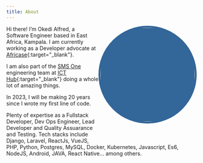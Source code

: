 ```yaml
---
title: About
---
```


<img src="https://avatars.githubusercontent.com/u/10192723" style="border-radius:150px; width:250px; height:250px; border:5px solid #336699; float:right; margin-bottom:45px; background:#336699"/>


Hi there! I’m Okedi Alfred, a Software Engineer based in East Africa, Kampala.  I am currently working as a Developer advocate at [Africase](https://africase.org){:target="_blank"}.

I am also part of the [SMS One](https://smsone.co.ug) engineering team at [ICT Hub](https://niisp.ict.go.ug/innovation-hub){:target="_blank"} doing a whole lot of amazing things.

In 2023, I will be making 20 years since I wrote my first line of code.

Plenty of expertise as a Fullstack Developer, Dev Ops Engineer, Lead Developer and Quality Assuarance and Testing. Tech stacks include Django, Laravel, ReactJs, VueJS, PHP, Python, Postgres, MySQL, Docker, Kubernetes, Javascript, Es6, NodeJS, Android, JAVA, React Native... among others.
